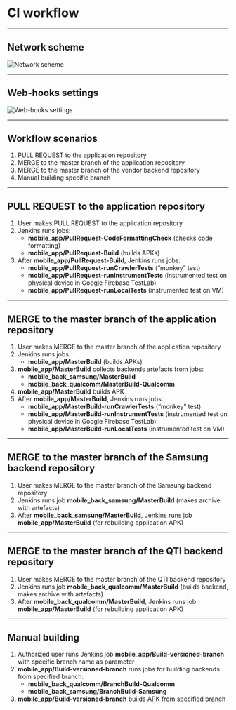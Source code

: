 # CI workflow

---

## Network scheme

![Network scheme](img/ci-net-scheme.png)

---

## Web-hooks settings

![Web-hooks settings](img/ci-wh-settings.png)

---

## Workflow scenarios

1. PULL REQUEST to the application repository
2. MERGE to the master branch of the application repository
3. MERGE to the master branch of the vendor backend repository
4. Manual building specific branch

---

## PULL REQUEST to the application repository

1. User makes PULL REQUEST to the application repository
2. Jenkins runs jobs:
    * **mobile_app/PullRequest-CodeFormattingCheck** (checks code formatting)
    * **mobile_app/PullRequest-Build** (builds APKs)
3. After **mobile_app/PullRequest-Build**, Jenkins runs jobs:
    * **mobile_app/PullRequest-runCrawlerTests** (“monkey” test)
    * **mobile_app/PullRequest-runInstrumentTests** (instrumented test on physical device in Google Firebase TestLab)
    * **mobile_app/PullRequest-runLocalTests** (instrumented test on VM)

---

## MERGE to the master branch of the application repository

1. User makes MERGE to the master branch of the application repository
2. Jenkins runs jobs:
    * **mobile_app/MasterBuild** (builds APKs)
3. **mobile_app/MasterBuild** collects backends artefacts from jobs:
    * **mobile_back_samsung/MasterBuild**
    * **mobile_back_qualcomm/MasterBuild-Qualcomm**
4. **mobile_app/MasterBuild** builds APK
5. After **mobile_app/MasterBuild**, Jenkins runs jobs:
    * **mobile_app/MasterBuild-runCrawlerTests** (“monkey” test)
    * **mobile_app/MasterBuild-runInstrumentTests** (instrumented test on physical device in Google Firebase TestLab)
    * **mobile_app/MasterBuild-runLocalTests** (instrumented test on VM)

---

## MERGE to the master branch of the Samsung backend repository

1. User makes MERGE to the master branch of the Samsung backend repository
2. Jenkins runs job **mobile_back_samsung/MasterBuild** (makes archive with artefacts)
3. After **mobile_back_samsung/MasterBuild**, Jenkins runs job **mobile_app/MasterBuild** (for rebuilding application APK)

---

## MERGE to the master branch of the QTI backend repository

1. User makes MERGE to the master branch of the QTI backend repository
2. Jenkins runs job **mobile_back_qualcomm/MasterBuild** (builds backend, makes archive with artefacts)
3. After **mobile_back_qualcomm/MasterBuild**, Jenkins runs job **mobile_app/MasterBuild** (for rebuilding application APK)

---

## Manual building

1. Authorized user runs Jenkins job **mobile_app/Build-versioned-branch** with specific branch name as parameter
2. **mobile_app/Build-versioned-branch** runs jobs for building backends from specified branch:
    * **mobile_back_qualcomm/BranchBuild-Qualcomm**
    * **mobile_back_samsung/BranchBuild-Samsung**
3. **mobile_app/Build-versioned-branch** builds APK from specified branch
